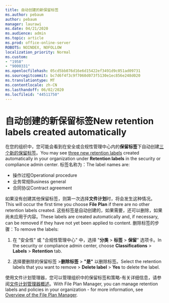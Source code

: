```yaml
---
title: 自动创建的新保留标签
ms.author: pebaum
author: pebaum
manager: laurawi
ms.date: 04/21/2020
ms.audience: admin
ms.topic: article
ms.prod: office-online-server
ROBOTS: NOINDEX, NOFOLLOW
localization_priority: Normal
ms.custom:
- "1958"
- "9000331"
ms.openlocfilehash: 05cd5bb076d16e6d15422ef3491d9c051ad09731
ms.sourcegitcommit: bc7d6f4f3c9f7060d073f5130e1ec856e248d020
ms.translationtype: MT
ms.contentlocale: zh-CN
ms.lasthandoff: 06/02/2020
ms.locfileid: "44511750"
---
```

# <a name="new-retention-labels-created-automatically"></a><span data-ttu-id="85bf8-102">自动创建的新保留标签</span><span class="sxs-lookup"><span data-stu-id="85bf8-102">New retention labels created automatically</span></span>

<span data-ttu-id="85bf8-103">在您的组织中，您可能会看到在安全或合规性管理中心内的**保留标签**下自动创建[三个新的保留标签](https://docs.microsoft.com/microsoft-365/compliance/file-plan-manager)。</span><span class="sxs-lookup"><span data-stu-id="85bf8-103">You may see [three new retention labels](https://docs.microsoft.com/microsoft-365/compliance/file-plan-manager) created automatically in your organization under **Retention labels** in the security or compliance admin center.</span></span> <span data-ttu-id="85bf8-104">标签名称为：</span><span class="sxs-lookup"><span data-stu-id="85bf8-104">The label names are:</span></span>

- <span data-ttu-id="85bf8-105">操作过程</span><span class="sxs-lookup"><span data-stu-id="85bf8-105">Operational procedure</span></span>
- <span data-ttu-id="85bf8-106">业务常规</span><span class="sxs-lookup"><span data-stu-id="85bf8-106">Business general</span></span>
- <span data-ttu-id="85bf8-107">合同协议</span><span class="sxs-lookup"><span data-stu-id="85bf8-107">Contract agreement</span></span>

<span data-ttu-id="85bf8-108">如果没有创建其他保留标签，则第一次选择**文件计划**时，将会发生这种情况。</span><span class="sxs-lookup"><span data-stu-id="85bf8-108">This will occur the first time you choose **File Plan** if there are no other retention labels created.</span></span> <span data-ttu-id="85bf8-109">这些标签是自动创建的，如果需要，还可以删除，如果尚未应用于内容。</span><span class="sxs-lookup"><span data-stu-id="85bf8-109">These labels are created automatically and, if necessary, can be removed if they have not yet been applied to content.</span></span> <span data-ttu-id="85bf8-110">删除标签的步骤：</span><span class="sxs-lookup"><span data-stu-id="85bf8-110">To remove the labels:</span></span>

1. <span data-ttu-id="85bf8-111">在 "安全性" 或 "合规性管理中心" 中，选择 "**分类**  >  **标签**  >  **保留**" 选项卡。</span><span class="sxs-lookup"><span data-stu-id="85bf8-111">In the security or compliance admin center, choose **Classifications** > **Labels** > **Retention** tab.</span></span>

1. <span data-ttu-id="85bf8-112">选择要删除的保留标签 >**删除标签**  >  **"是"** 以删除标签。</span><span class="sxs-lookup"><span data-stu-id="85bf8-112">Select the retention labels that you want to remove > **Delete label** > **Yes** to delete the label.</span></span>

<span data-ttu-id="85bf8-113">使用文件计划管理器，您可以管理组织中的保留标签和策略-有关详细信息，请参阅[文件计划管理器概述](https://docs.microsoft.com/microsoft-365/compliance/file-plan-manager)。</span><span class="sxs-lookup"><span data-stu-id="85bf8-113">With File Plan Manager, you can manage retention labels and policies in your organization - for more information, see [Overview of the File Plan Manager](https://docs.microsoft.com/microsoft-365/compliance/file-plan-manager).</span></span>